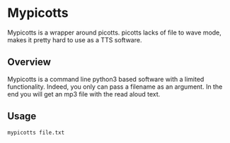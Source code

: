 # Mypicotts

Mypicotts is a wrapper around picotts. picotts lacks of file to wave mode, makes it pretty hard to use as a TTS software.

## Overview

Mypicotts is a command line python3 based software with a limited functionality. Indeed, you only can pass a filename as an argument.
In the end you will get an mp3 file with the read aloud text.

## Usage

    mypicotts file.txt 

